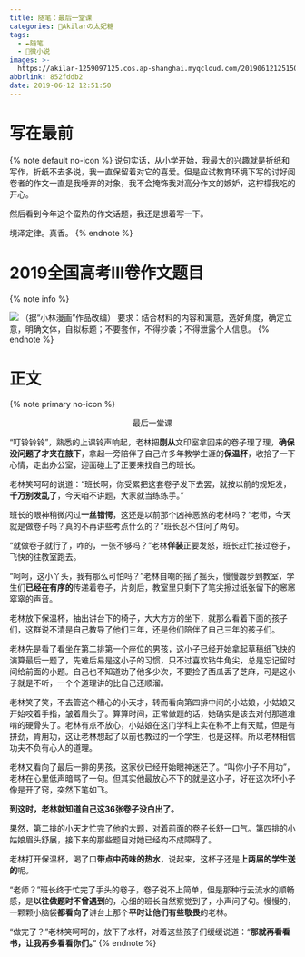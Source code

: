 ```yaml
---
title: 随笔：最后一堂课
categories: 🍰Akilarの太妃糖
tags:
  - ✒️随笔
  - 📝微小说
images: >-
  https://akilar-1259097125.cos.ap-shanghai.myqcloud.com/20190612125150/20190612125223578.png
abbrlink: 852fddb2
date: 2019-06-12 12:51:50
---
```


# 写在最前
{% note default no-icon %}
说句实话，从小学开始，我最大的兴趣就是折纸和写作，折纸不去多说，我一直保留着对它的喜爱。但是应试教育环境下写的讨好阅卷者的作文一直是我唾弃的对象，我不会掩饰我对高分作文的嫉妒，这柠檬我吃的开心。

然后看到今年这个蛮热的作文话题，我还是想着写一下。

境泽定律。真香。
{% endnote %}

# 2019全国高考III卷作文题目

{% note info %}

![](https://akilar-1259097125.cos.ap-shanghai.myqcloud.com/20190612125150/20190612125223578.png)
（据“小林漫画”作品改编）
要求：结合材料的内容和寓意，选好角度，确定立意，明确文体，自拟标题；不要套作，不得抄袭；不得泄露个人信息。
{% endnote %}

# 正文

{% note primary no-icon %}

 <p align="center"> 最后一堂课 </p>

“叮铃铃铃”，熟悉的上课铃声响起，老林把**刚从**文印室拿回来的卷子理了理，**确保没问题了才夹在腋下**，拿起一旁陪伴了自己许多年教学生涯的**保温杯**，收拾了一下心情，走出办公室，迎面碰上了正要来找自己的班长。

老林笑呵呵的说道：“班长啊，你受累把这套卷子发下去罢，就按以前的规矩发，**千万别发乱了**，今天咱不讲题，大家就当练练手。”

班长的眼神稍微闪过**一丝错愕**，这还是以前那个凶神恶煞的老林吗？“老师，今天就是做卷子吗？真的不再讲些考点什么的？”班长忍不住问了两句。

“就做卷子就行了，咋的，一张不够吗？”老林**佯装**正要发怒，班长赶忙接过卷子，飞快的往教室跑去。

“呵呵，这小丫头，我有那么可怕吗？”老林自嘲的摇了摇头，慢慢踱步到教室，学生们**已经在有序的**传递着卷子，片刻后，教室里只剩下了笔尖擦过纸张留下的窸窸窣窣的声音。

老林放下保温杯，抽出讲台下的椅子，大大方方的坐下，就那么看着下面的孩子们，这群说不清是自己教导了他们三年，还是他们陪伴了自己三年的孩子们。

老林先是看了看坐在第二排第一个座位的男孩，这小子已经开始拿起草稿纸飞快的演算最后一题了，先难后易是这小子的习惯，只不过喜欢钻牛角尖，总是忘记留时间给前面的小题。自己也不知道劝了他多少次，不要捡了西瓜丢了芝麻，可是这小子就是不听，一个个道理讲的比自己还顺溜。

老林笑了笑，不去管这个糟心的小天才，转而看向第四排中间的小姑娘，小姑娘又开始咬着手指，皱着眉头了。算算时间，正常做题的话，她确实是该去对付那道难啃的硬骨头了。老林有点不放心，小姑娘在这门学科上实在称不上有天赋，但是有拼劲，肯用功，这让老林想起了以前也教过的一个学生，也是这样。所以老林相信功夫不负有心人的道理。

老林又看向了最后一排的男孩，这家伙已经开始眼神迷茫了。“叫你小子不用功”，老林在心里低声暗骂了一句。但其实他最放心不下的就是这小子，好在这次坏小子像是开了窍，突然下笔如飞。

**到这时，老林就知道自己这36张卷子没白出了。**

果然，第二排的小天才忙完了他的大题，对着前面的卷子长舒一口气。第四排的小姑娘眉头舒展，接下来的那些题目对她已经构不成障碍了。

老林打开保温杯，喝了口**带点中药味的热水**，说起来，这杯子还是**上两届的学生送的**呢。

“老师？”班长终于忙完了手头的卷子，卷子说不上简单，但是那种行云流水的顺畅感，是**以往做题时不曾遇到**的，心细的班长自然察觉到了，小声问了句。慢慢的，一颗颗小脑袋**都看向了**讲台上那个**平时让他们有些敬畏**的老林。

“做完了？”老林笑呵呵的，放下了水杯，对着这些孩子们缓缓说道：“**那就再看看书，让我再多看看你们。**”
{% endnote %}
